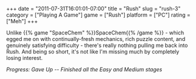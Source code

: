 +++
date = "2011-07-31T16:01:01-07:00"
title = "Rush"
slug = "rush-3"
category = ["Playing A Game"]
game = ["Rush"]
platform = ["PC"]
rating = ["Meh"]
+++

Unlike {{% game "SpaceChem" %}}SpaceChem{{% /game %}} - which egged me on with continually-fresh mechanics, rich puzzle content, and genuinely satisfying difficulty - there's really nothing pulling me back into Rush.  And being so short, it's not like I'm missing much by completely losing interest.

<i>Progress: Gave Up -- Finished all the Easy and Medium stages</i>